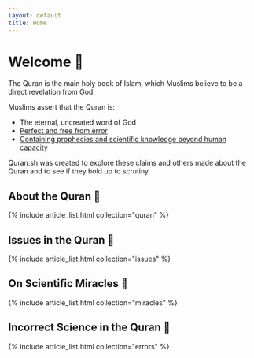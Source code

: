 ```yaml
---
layout: default
title: Home
---
```


# Welcome 🎉

The Quran is the main holy book of Islam, which Muslims believe to be a direct revelation from God.

Muslims assert that the Quran is:
- The eternal, uncreated word of God
- [Perfect and free from error](/issues)
- [Containing prophecies and scientific knowledge beyond human capacity](/science)

Quran.sh was created to explore these claims and others made about the Quran and to see if they hold up to scrutiny.

## About the Quran 📖

{% include article_list.html collection="quran" %}

## Issues in the Quran 🧐

{% include article_list.html collection="issues" %}

## On Scientific Miracles 🧪

{% include article_list.html collection="miracles" %}

## Incorrect Science in the Quran 🧬

{% include article_list.html collection="errors" %}
